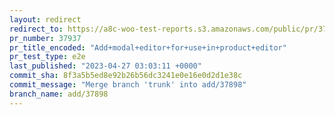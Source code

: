 ```yaml
---
layout: redirect
redirect_to: https://a8c-woo-test-reports.s3.amazonaws.com/public/pr/37937/e2e/index.html
pr_number: 37937
pr_title_encoded: "Add+modal+editor+for+use+in+product+editor"
pr_test_type: e2e
last_published: "2023-04-27 03:03:11 +0000"
commit_sha: 8f3a5b5ed8e92b26b56dc3241e0e16e0d2d1e38c
commit_message: "Merge branch 'trunk' into add/37898"
branch_name: add/37898
---
```

